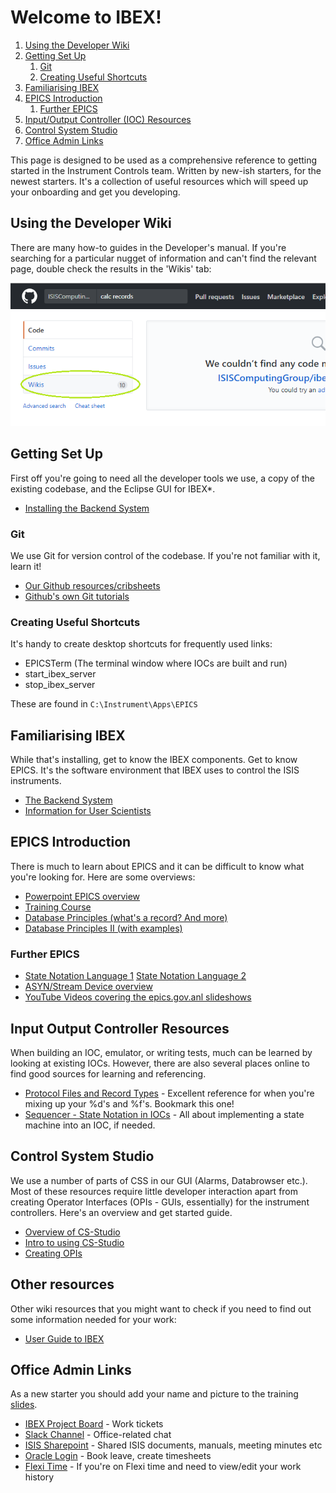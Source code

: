# Welcome to IBEX!

1. [Using the Developer Wiki](#using-the-developer-wiki)
2. [Getting Set Up](#getting-set-up)
    1. [Git](#git)
    2. [Creating Useful Shortcuts](#creating-useful-shortcuts)
3. [Familiarising IBEX](#familiarising-ibex)
4. [EPICS Introduction](#epics-introduction)
    1. [Further EPICS](#epics-introduction)
5. [Input/Output Controller (IOC) Resources](#input-output-controller-resources)
6. [Control System Studio](#control-system-studio)
7. [Office Admin Links](#office-admin-links)



This page is designed to be used as a comprehensive reference to getting started in the Instrument Controls team. Written by new-ish starters, for the newest starters. It's a collection of useful resources which will speed up your onboarding and get you developing. 

## Using the Developer Wiki

There are many how-to guides in the Developer's manual. If you're searching for a particular nugget of information and can't find the relevant page, double check the results in the 'Wikis' tab:


![Wiki Search Results](https://raw.githubusercontent.com/ISISComputingGroup/ibex_developers_manual/master/images/wiki_halp.png)


## Getting Set Up

First off you're going to need all the developer tools we use, a copy of the existing codebase, and the Eclipse GUI for IBEX*.

- [Installing the Backend System](First-time-installing-and-building-(Windows))

### Git

We use Git for version control of the codebase. If you're not familiar with it, learn it!

- [Our Github resources/cribsheets](Working-with-git-and-github)
- [Github's own Git tutorials](https://try.github.io/)

### Creating Useful Shortcuts

It's handy to create desktop shortcuts for frequently used links:

- EPICSTerm (The terminal window where IOCs are built and run)
- start_ibex_server
- stop_ibex_server

These are found in `C:\Instrument\Apps\EPICS`
 


## Familiarising IBEX

While that's installing, get to know the IBEX components. Get to know EPICS. It's the software environment that IBEX uses to control the ISIS instruments. 

- [The Backend System](The-Backend-System)
- [Information for User Scientists](https://github.com/ISISComputingGroup/IBEX/wiki)


## EPICS Introduction

There is much to learn about EPICS and it can be difficult to know what you're looking for. Here are some overviews:

- [Powerpoint EPICS overview](https://epics.anl.gov/docs/USPAS2014/1-Monday/EPICS_Intro.pdf)
- [Training Course](https://epics.anl.gov/docs/USPAS2014.php)
- [Database Principles (what's a record? And more)](https://epics.anl.gov/docs/USPAS2014/2-Tuesday/Database-1.pdf)
- [Database Principles II (with examples)](https://epics.anl.gov/docs/USPAS2014/2-Tuesday/Database-2.pdf)

### Further EPICS

- [State Notation Language 1](https://epics.anl.gov/docs/USPAS2014/2-Tuesday/SNL_1_EPICSAutomation.pdf) [State Notation Language 2](https://epics.anl.gov/docs/USPAS2014/2-Tuesday/SNL_2_Sequencer.pdf)
- [ASYN/Stream Device overview](https://epics.anl.gov/docs/USPAS2014/2-Tuesday/SNL_2_Sequencer.pdf)
- [YouTube Videos covering the epics.gov.anl slideshows](https://epics.anl.gov/docs/APS2015.php)


## Input Output Controller Resources

When building an IOC, emulator, or writing tests, much can be learned by looking at existing IOCs. However, there are also several places online to find good sources for learning and referencing. 

- [Protocol Files and Record Types](http://epics.web.psi.ch/software/streamdevice/doc/protocol.html) - Excellent reference for when you're mixing up your %d's and %f's. Bookmark this one!
- [Sequencer - State Notation in IOCs](http://www-csr.bessy.de/control/SoftDist/sequencer/Tutorial.html#pv-names-using-program-parameters) - All about implementing a state machine into an IOC, if needed.


## Control System Studio

We use a number of parts of CSS in our GUI (Alarms, Databrowser etc.). Most of these resources require little developer interaction apart from creating Operator Interfaces (OPIs - GUIs, essentially) for the instrument controllers. Here's an overview and get started guide.

- [Overview of CS-Studio](https://epics.anl.gov/docs/USPAS2014/1-Monday/CSS_1_Overview.pdf)
- [Intro to using CS-Studio](http://www.aps.anl.gov/epics/docs/USPAS2014/1-Monday/CSS_2_First_Steps.pdf)
- [Creating OPIs](https://github.com/ISISComputingGroup/ibex_developers_manual/wiki/OPI-Creation)

## Other resources

Other wiki resources that you might want to check if you need to find out some information needed for your work:

- [User Guide to IBEX](https://github.com/ISISComputingGroup/ibex_user_manual/wiki)


## Office Admin Links

As a new starter you should add your name and picture to the training [slides](http://www.facilities.rl.ac.uk/isis/computing/ICPdiscussions/Forms/AllItems.aspx?RootFolder=%2Fisis%2Fcomputing%2FICPdiscussions%2FTraining&FolderCTID=0x01200027AD8F05966A2748B3B04C98BB5B442B&View=%7BF2C33C51-70E6-4343-B937-2C59A2568306%7D).

- [IBEX Project Board](https://github.com/ISISComputingGroup/IBEX/projects/1) - Work tickets
- [Slack Channel](https://ibex-icp.slack.com/messages/C055HTCCU/) - Office-related chat
- [ISIS Sharepoint](https://www.facilities.rl.ac.uk/isis/default.aspx) - Shared ISIS documents, manuals, meeting minutes etc
- [Oracle Login](https://portal.ssc.rcuk.ac.uk/) - Book leave, create timesheets
- [Flexi Time](http://flexiral.stfc.ac.uk/) - If you're on Flexi time and need to view/edit your work history


